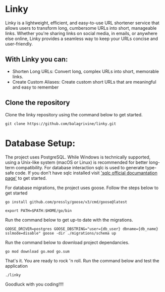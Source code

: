# Linky
Linky is a lightweight, efficient, and easy-to-use URL shortener service that allows users to transform long, cumbersome URLs into short, manageable links. Whether you're sharing links on social media, in emails, or anywhere else online, Linky provides a seamless way to keep your URLs concise and user-friendly.

## With Linky you can:
* Shorten Long URLs: Convert long, complex URLs into short, memorable links.
* Create Custom Aliases: Create custom short URLs that are meaningful and easy to remember

## Clone the repository
Clone the linky repository using the command below to get started.
```shell
git clone https://github.com/balagrivine/linky.git
```

# Database Setup:
The project uses PostgreSQL. While Windows is technically supported, using a Unix-like system (macOS or Linux) is recommended for better long-term compatibility.
For database interaction sqlc is used to generate type-safe code. If you don't have sqlc installed visit ['sqlc official documantation page']("https://docs.sqlc.dev/en/latest/tutorials/getting-started-postgresql.html") to get started.

For database migrations, the project uses goose. Follow the steps below to get started
```shell
go install github.com/pressly/goose/v3/cmd/goose@latest

export PATH=$PATH:$HOME/go/bin
```
Run the command below to get up-to date with the migrations.
```shell
GOOSE_DRIVER=postgres GOOSE_DBSTRING="user={db_user} dbname={db_name} sslmode=disable" goose -dir ./migrations/schema up
```

Run the command below to download project dependancies.
```shell
go mod download go.mod go.sum
```

That's it. You are ready to rock 'n roll. Run the command below and test the application
```shell
./linky
```

Goodluck with you coding!!!!
